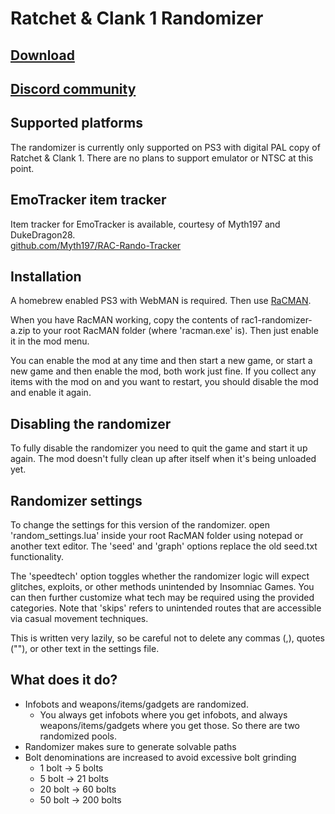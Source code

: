 # Ratchet & Clank 1 Randomizer

## [Download](https://github.com/bordplate/rac1-randomizer/releases/download/v1.1.2/randomizer.zip)

## [Discord community](https://discord.gg/EuQKGes33C)

## Supported platforms
The randomizer is currently only supported on PS3 with digital PAL copy of Ratchet & Clank 1. There are no plans to support emulator or NTSC at this point. 

## EmoTracker item tracker
Item tracker for EmoTracker is available, courtesy of Myth197 and DukeDragon28.  
[github.com/Myth197/RAC-Rando-Tracker](https://github.com/Myth197/RAC-Rando-Tracker)

## Installation
A homebrew enabled PS3 with WebMAN is required. Then use [RaCMAN](https://github.com/MichaelRelaxen/racman).  

When you have RacMAN working, copy the contents of rac1-randomizer-a.zip to your root RacMAN folder (where 'racman.exe' is). Then just enable it in the mod menu.

You can enable the mod at any time and then start a new game, or start a new game and then enable the mod, both work just fine. If you collect any items with the mod on and you want to restart, you should disable the mod and enable it again. 

## Disabling the randomizer
To fully disable the randomizer you need to quit the game and start it up again. The mod doesn't fully clean up after itself when it's being unloaded yet. 

## Randomizer settings
To change the settings for this version of the randomizer. open 'random_settings.lua' inside your root RacMAN folder using notepad or another text editor. The 'seed' and 'graph' options replace the old seed.txt functionality. 

The 'speedtech' option toggles whether the randomizer logic will expect glitches, exploits, or other methods unintended by Insomniac Games. You can then further customize what tech may be required using the provided categories. Note that 'skips' refers to unintended routes that are accessible via casual movement techniques.

This is written very lazily, so be careful not to delete any commas (,), quotes (""), or other text in the settings file.

## What does it do?
- Infobots and weapons/items/gadgets are randomized.
	- You always get infobots where you get infobots, and always weapons/items/gadgets where you get those. So there are two randomized pools. 
- Randomizer makes sure to generate solvable paths
- Bolt denominations are increased to avoid excessive bolt grinding
  - 1 bolt -> 5 bolts
  - 5 bolt -> 21 bolts
  - 20 bolt -> 60 bolts
  - 50 bolt -> 200 bolts